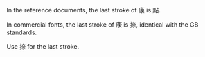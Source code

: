 In the reference documents, the last stroke of 康 is 點.

In commercial fonts, the last stroke of 康 is 捺, identical with the GB standards.

Use 捺 for the last stroke.
